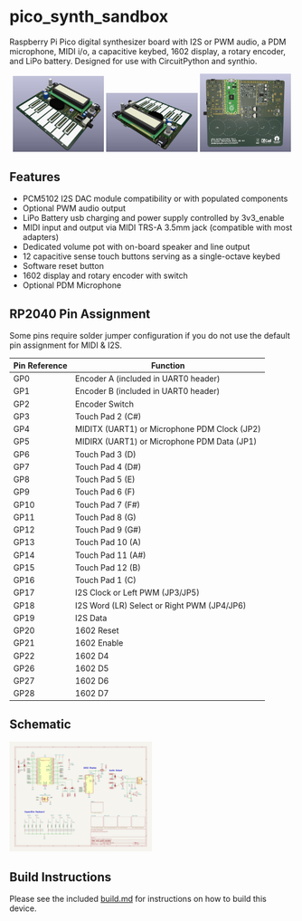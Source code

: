 # pico_synth_sandbox
Raspberry Pi Pico digital synthesizer board with I2S or PWM audio, a PDM microphone, MIDI i/o, a capacitive keybed, 1602 display, a rotary encoder, and LiPo battery. Designed for use with CircuitPython and synthio.

<p float="left" align="middle">
<img alt="Front view of 3d rendered board" src="./images/front-side.jpg" width="32%" />
<img alt="Back view of 3d rendered board" src="./images/back-side.jpg" width="32%" />
<img alt="Bottom view of 3d rendered board" src="./images/bottom.jpg" width="32%" />
</p>

## Features
* PCM5102 I2S DAC module compatibility or with populated components
* Optional PWM audio output
* LiPo Battery usb charging and power supply controlled by 3v3_enable
* MIDI input and output via MIDI TRS-A 3.5mm jack (compatible with most adapters)
* Dedicated volume pot with on-board speaker and line output
* 12 capacitive sense touch buttons serving as a single-octave keybed
* Software reset button
* 1602 display and rotary encoder with switch
* Optional PDM Microphone

## RP2040 Pin Assignment
Some pins require solder jumper configuration if you do not use the default pin assignment for MIDI & I2S.

| Pin Reference | Function                                     |
|---------------|----------------------------------------------|
| GP0           | Encoder A (included in UART0 header)         |
| GP1           | Encoder B (included in UART0 header)         |
| GP2           | Encoder Switch                               |
| GP3           | Touch Pad 2 (C#)                             |
| GP4           | MIDITX (UART1) or Microphone PDM Clock (JP2) |
| GP5           | MIDIRX (UART1) or Microphone PDM Data (JP1)  |
| GP6           | Touch Pad 3 (D)                              |
| GP7           | Touch Pad 4 (D#)                             |
| GP8           | Touch Pad 5 (E)                              |
| GP9           | Touch Pad 6 (F)                              |
| GP10          | Touch Pad 7 (F#)                             |
| GP11          | Touch Pad 8 (G)                              |
| GP12          | Touch Pad 9 (G#)                             |
| GP13          | Touch Pad 10 (A)                             |
| GP14          | Touch Pad 11 (A#)                            |
| GP15          | Touch Pad 12 (B)                             |
| GP16          | Touch Pad 1 (C)                              |
| GP17          | I2S Clock or Left PWM (JP3/JP5)              |
| GP18          | I2S Word (LR) Select or Right PWM (JP4/JP6)  |
| GP19          | I2S Data                                     |
| GP20          | 1602 Reset                                   |
| GP21          | 1602 Enable                                  |
| GP22          | 1602 D4                                      |
| GP26          | 1602 D5                                      |
| GP27          | 1602 D6                                      |
| GP28          | 1602 D7                                      |

## Schematic

[<img src="./schematic/pico_synth_sandbox-schematic.jpg" style="width:50%;height:auto;">](./schematic/pico_synth_sandbox-schematic.pdf)

## Build Instructions

Please see the included [build.md](./build.md) for instructions on how to build this device.
